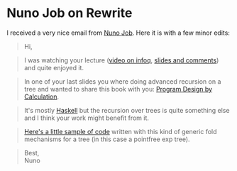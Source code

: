 Nuno Job on Rewrite
===

I received a very nice email from [Nuno Job](http://github.com/dscape). Here it is with a few minor edits:

> Hi,

> I was watching your lecture ([video on infoq](http://www.infoq.com/presentations/braithwaite-rewrite-ruby), [slides and comments](http://github.com/raganwald/presentation_decks/tree/master/rubyfringe "rubyfringe at master from raganwald's presentation_decks &mdash; GitHub")) and quite enjoyed it. 

> In one of your last slides you where doing advanced recursion on a tree and wanted to share this book with you: [Program Design by 
Calculation](http://www.di.uminho.pt/~jno/ps/pdbc_fm.pdf "PDF Download").

> It's mostly [Haskell](http://www.haskell.org/ "Haskell - HaskellWiki") but the recursion over trees is quite something else and I think your work might benefit from it.

> [Here's a little sample of code](http://github.com/dscape/pointfreeexprsimplication/tree/master/ExpTree.hs "ExpTree.hs at master from dscape's pointfreeexprsimplication &mdash; GitHub") written with this kind of generic fold mechanisms for a tree (in this case a pointfree exp tree).

> Best,  
Nuno